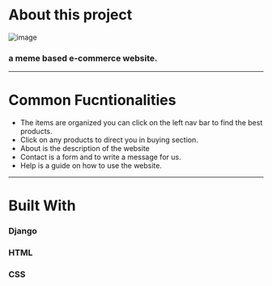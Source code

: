 # About this project
![image](https://user-images.githubusercontent.com/73456680/223568143-6a9453f4-e505-4091-a7c5-1d444536c5f9.png)
### a meme based e-commerce website. 
------

# Common Fucntionalities

* The items are organized you can click on the left nav bar to find the best products.
* Click on any products to direct you in buying section.
* About is the description of the website
* Contact is a form and to write a message for us.
* Help is a guide on how to use the website.

------

# Built With

### Django
### HTML
### CSS
